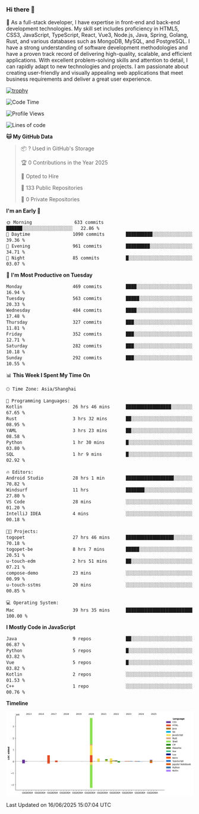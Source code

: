 ### Hi there 👋

🌱 As a full-stack developer, I have expertise in front-end and back-end development technologies. My skill set includes proficiency in HTML5, CSS3, JavaScript, TypeScript, React, Vue3, Node.js, Java, Spring, Golang, Rust, and various databases such as MongoDB, MySQL, and PostgreSQL. I have a strong understanding of software development methodologies and have a proven track record of delivering high-quality, scalable, and efficient applications. With excellent problem-solving skills and attention to detail, I can rapidly adapt to new technologies and projects. I am passionate about creating user-friendly and visually appealing web applications that meet business requirements and deliver a great user experience.

[![trophy](https://github-profile-trophy.vercel.app/?username=elton&rank=SECRET,SSS,SS,S,AAA,AA,A&theme=onedark&no-frame=true&margin-w=10)](https://github.com/ryo-ma/github-profile-trophy)

<!--START_SECTION:waka-->
![Code Time](http://img.shields.io/badge/Code%20Time-1%2C734%20hrs%2025%20mins-blue)

![Profile Views](http://img.shields.io/badge/Profile%20Views-0-blue)

![Lines of code](https://img.shields.io/badge/From%20Hello%20World%20I%27ve%20Written-5.7%20million%20lines%20of%20code-blue)

**🐱 My GitHub Data** 

> 📦 ? Used in GitHub's Storage 
 > 
> 🏆 0 Contributions in the Year 2025
 > 
> 💼 Opted to Hire
 > 
> 📜 133 Public Repositories 
 > 
> 🔑 0 Private Repositories 
 > 
**I'm an Early 🐤** 

```text
🌞 Morning                633 commits         ██████░░░░░░░░░░░░░░░░░░░   22.86 % 
🌆 Daytime                1090 commits        ██████████░░░░░░░░░░░░░░░   39.36 % 
🌃 Evening                961 commits         █████████░░░░░░░░░░░░░░░░   34.71 % 
🌙 Night                  85 commits          █░░░░░░░░░░░░░░░░░░░░░░░░   03.07 % 
```
📅 **I'm Most Productive on Tuesday** 

```text
Monday                   469 commits         ████░░░░░░░░░░░░░░░░░░░░░   16.94 % 
Tuesday                  563 commits         █████░░░░░░░░░░░░░░░░░░░░   20.33 % 
Wednesday                484 commits         ████░░░░░░░░░░░░░░░░░░░░░   17.48 % 
Thursday                 327 commits         ███░░░░░░░░░░░░░░░░░░░░░░   11.81 % 
Friday                   352 commits         ███░░░░░░░░░░░░░░░░░░░░░░   12.71 % 
Saturday                 282 commits         ███░░░░░░░░░░░░░░░░░░░░░░   10.18 % 
Sunday                   292 commits         ███░░░░░░░░░░░░░░░░░░░░░░   10.55 % 
```


📊 **This Week I Spent My Time On** 

```text
🕑︎ Time Zone: Asia/Shanghai

💬 Programming Languages: 
Kotlin                   26 hrs 46 mins      █████████████████░░░░░░░░   67.65 % 
Rust                     3 hrs 32 mins       ██░░░░░░░░░░░░░░░░░░░░░░░   08.95 % 
YAML                     3 hrs 23 mins       ██░░░░░░░░░░░░░░░░░░░░░░░   08.58 % 
Python                   1 hr 30 mins        █░░░░░░░░░░░░░░░░░░░░░░░░   03.80 % 
SQL                      1 hr 9 mins         █░░░░░░░░░░░░░░░░░░░░░░░░   02.92 % 

🔥 Editors: 
Android Studio           28 hrs 1 min        ██████████████████░░░░░░░   70.82 % 
Windsurf                 11 hrs              ███████░░░░░░░░░░░░░░░░░░   27.80 % 
VS Code                  28 mins             ░░░░░░░░░░░░░░░░░░░░░░░░░   01.20 % 
IntelliJ IDEA            4 mins              ░░░░░░░░░░░░░░░░░░░░░░░░░   00.18 % 

🐱‍💻 Projects: 
togopet                  27 hrs 46 mins      ██████████████████░░░░░░░   70.18 % 
togopet-be               8 hrs 7 mins        █████░░░░░░░░░░░░░░░░░░░░   20.51 % 
u-touch-edm              2 hrs 51 mins       ██░░░░░░░░░░░░░░░░░░░░░░░   07.21 % 
compose-demo             23 mins             ░░░░░░░░░░░░░░░░░░░░░░░░░   00.99 % 
u-touch-sstms            20 mins             ░░░░░░░░░░░░░░░░░░░░░░░░░   00.85 % 

💻 Operating System: 
Mac                      39 hrs 35 mins      █████████████████████████   100.00 % 
```

**I Mostly Code in JavaScript** 

```text
Java                     9 repos             ██░░░░░░░░░░░░░░░░░░░░░░░   06.87 % 
Python                   5 repos             █░░░░░░░░░░░░░░░░░░░░░░░░   03.82 % 
Vue                      5 repos             █░░░░░░░░░░░░░░░░░░░░░░░░   03.82 % 
Kotlin                   2 repos             ░░░░░░░░░░░░░░░░░░░░░░░░░   01.53 % 
C++                      1 repo              ░░░░░░░░░░░░░░░░░░░░░░░░░   00.76 % 
```



**Timeline**

![Lines of Code chart](https://raw.githubusercontent.com/elton/elton/main/assets/bar_graph.png)


 Last Updated on 16/06/2025 15:07:04 UTC
<!--END_SECTION:waka-->

<!--
**elton/elton** is a ✨ _special_ ✨ repository because its `README.md` (this file) appears on your GitHub profile.

Here are some ideas to get you started:

- 🔭 I’m currently working on ...
- 🌱 I’m currently learning ...
- 👯 I’m looking to collaborate on ...
- 🤔 I’m looking for help with ...
- 💬 Ask me about ...
- 📫 How to reach me: ...
- 😄 Pronouns: ...
- ⚡ Fun fact: ...
-->
